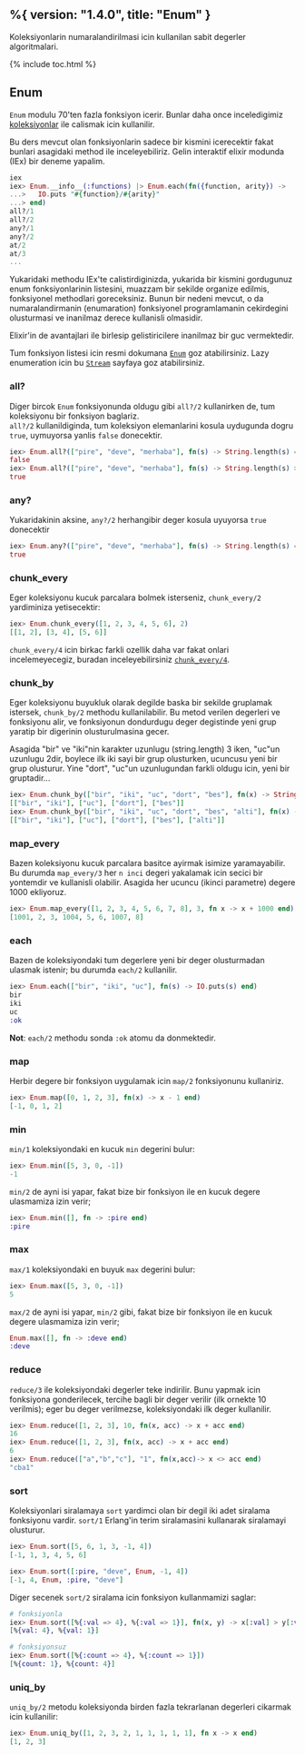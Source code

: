 %{
  version: "1.4.0",
  title: "Enum"
}
---

Koleksiyonlarin numaralandirilmasi icin kullanilan sabit degerler algoritmalari.

{% include toc.html %}

## Enum

`Enum` modulu 70'ten fazla fonksiyon icerir. Bunlar daha once inceledigimiz [koleksiyonlar](../collections/) ile calismak icin kullanilir.

Bu ders mevcut olan fonksiyonlarin sadece bir kismini icerecektir fakat bunlari asagidaki method ile inceleyebiliriz.
Gelin interaktif elixir modunda (IEx) bir deneme yapalim.


```elixir
iex
iex> Enum.__info__(:functions) |> Enum.each(fn({function, arity}) ->
...>   IO.puts "#{function}/#{arity}"
...> end)
all?/1
all?/2
any?/1
any?/2
at/2
at/3
...
```

Yukaridaki methodu IEx'te calistirdiginizda, yukarida bir kismini gordugunuz enum fonksiyonlarinin listesini,
muazzam bir sekilde organize edilmis, fonksiyonel methodlari goreceksiniz. Bunun bir nedeni mevcut, o da numaralandirmanin (enumaration)
fonksiyonel programlamanin cekirdegini olusturmasi ve inanilmaz derece kullanisli olmasidir.

Elixir'in de avantajlari ile birlesip gelistiricilere inanilmaz bir guc vermektedir.

Tum fonksiyon listesi icin resmi dokumana [`Enum`](http://elixir-lang.org/docs/stable/elixir/Enum.html) goz atabilirsiniz.
Lazy enumeration icin bu [`Stream`](http://elixir-lang.org/docs/stable/elixir/Stream.html) sayfaya goz atabilirsiniz.


### all?

Diger bircok `Enum` fonksiyonunda oldugu gibi `all?/2` kullanirken de, tum koleksiyonu bir fonksiyon baglariz.  
`all?/2` kullanildiginda, tum koleksiyon elemanlarini kosula uydugunda dogru `true`, uymuyorsa yanlis `false` donecektir.


```elixir
iex> Enum.all?(["pire", "deve", "merhaba"], fn(s) -> String.length(s) == 3 end)
false
iex> Enum.all?(["pire", "deve", "merhaba"], fn(s) -> String.length(s) > 1 end)
true
```

### any?

Yukaridakinin aksine, `any?/2` herhangibir deger kosula uyuyorsa `true` donecektir

```elixir
iex> Enum.any?(["pire", "deve", "merhaba"], fn(s) -> String.length(s) == 7 end)
true
```

### chunk_every

Eger koleksiyonu kucuk parcalara bolmek isterseniz, `chunk_every/2` yardiminiza yetisecektir:

```elixir
iex> Enum.chunk_every([1, 2, 3, 4, 5, 6], 2)
[[1, 2], [3, 4], [5, 6]]
```

`chunk_every/4` icin birkac farkli ozellik daha var fakat onlari incelemeyecegiz, buradan inceleyebilirsiniz [`chunk_every/4`](https://hexdocs.pm/elixir/Enum.html#chunk_every/4).

### chunk_by

Eger koleksiyonu buyukluk olarak degilde baska bir sekilde gruplamak istersek, `chunk_by/2` methodu kullanilabilir.
Bu metod verilen degerleri ve fonksiyonu alir, ve fonksiyonun dondurdugu deger degistinde yeni grup yaratip bir digerinin olusturulmasina gecer.

Asagida "bir" ve "iki"nin karakter uzunlugu (string.length) 3 iken, "uc"un uzunlugu 2dir, boylece ilk iki sayi bir grup olusturken, ucuncusu yeni bir grup olusturur.
Yine "dort", "uc"un uzunlugundan farkli oldugu icin, yeni bir gruptadir...

```elixir
iex> Enum.chunk_by(["bir", "iki", "uc", "dort", "bes"], fn(x) -> String.length(x) end)
[["bir", "iki"], ["uc"], ["dort"], ["bes"]]
iex> Enum.chunk_by(["bir", "iki", "uc", "dort", "bes", "alti"], fn(x) -> String.length(x) end)
[["bir", "iki"], ["uc"], ["dort"], ["bes"], ["alti"]]
```

### map_every

Bazen koleksiyonu kucuk parcalara basitce ayirmak isimize yaramayabilir. Bu durumda `map_every/3` her `n inci` degeri yakalamak icin
secici bir yontemdir ve kullanisli olabilir. Asagida her ucuncu (ikinci parametre) degere 1000 ekliyoruz.

```elixir
iex> Enum.map_every([1, 2, 3, 4, 5, 6, 7, 8], 3, fn x -> x + 1000 end)
[1001, 2, 3, 1004, 5, 6, 1007, 8]
```

### each

Bazen de koleksiyondaki tum degerlere yeni bir deger olusturmadan ulasmak istenir; bu durumda `each/2` kullanilir.


```elixir
iex> Enum.each(["bir", "iki", "uc"], fn(s) -> IO.puts(s) end)
bir
iki
uc
:ok
```

__Not__: `each/2` methodu sonda `:ok` atomu da donmektedir.

### map

Herbir degere bir fonksiyon uygulamak icin `map/2` fonksiyonunu kullaniriz.

```elixir
iex> Enum.map([0, 1, 2, 3], fn(x) -> x - 1 end)
[-1, 0, 1, 2]
```

### min

`min/1` koleksiyondaki en kucuk `min` degerini bulur:

```elixir
iex> Enum.min([5, 3, 0, -1])
-1
```

`min/2` de ayni isi yapar, fakat bize bir fonksiyon ile en kucuk degere ulasmamiza izin verir;

```elixir
iex> Enum.min([], fn -> :pire end)
:pire
```

### max

`max/1` koleksiyondaki en buyuk `max` degerini bulur:

```elixir
iex> Enum.max([5, 3, 0, -1])
5
```

`max/2` de ayni isi yapar, `min/2` gibi, fakat bize bir fonksiyon ile en kucuk degere ulasmamiza izin verir;

```elixir
Enum.max([], fn -> :deve end)
:deve
```

### reduce

`reduce/3` ile koleksiyondaki degerler teke indirilir. Bunu yapmak icin fonksiyona gonderilecek, tercihe bagli bir deger verilir (ilk ornekte 10 verilmis);
eger bu deger verilmezse, koleksiyondaki ilk deger kullanilir.


```elixir
iex> Enum.reduce([1, 2, 3], 10, fn(x, acc) -> x + acc end)
16
iex> Enum.reduce([1, 2, 3], fn(x, acc) -> x + acc end)
6
iex> Enum.reduce(["a","b","c"], "1", fn(x,acc)-> x <> acc end)
"cba1"
```

### sort

Koleksiyonlari siralamaya `sort` yardimci olan bir degil iki adet siralama fonksiyonu vardir.
`sort/1` Erlang'in terim siralamasini kullanarak siralamayi olusturur.

```elixir
iex> Enum.sort([5, 6, 1, 3, -1, 4])
[-1, 1, 3, 4, 5, 6]

iex> Enum.sort([:pire, "deve", Enum, -1, 4])
[-1, 4, Enum, :pire, "deve"]
```

Diger secenek `sort/2` siralama icin fonksiyon kullanmamizi saglar:

```elixir
# fonksiyonla
iex> Enum.sort([%{:val => 4}, %{:val => 1}], fn(x, y) -> x[:val] > y[:val] end)
[%{val: 4}, %{val: 1}]

# fonksiyonsuz
iex> Enum.sort([%{:count => 4}, %{:count => 1}])
[%{count: 1}, %{count: 4}]
```

### uniq_by

`uniq_by/2` metodu koleksiyonda birden fazla tekrarlanan degerleri cikarmak icin kullanilir:

```elixir
iex> Enum.uniq_by([1, 2, 3, 2, 1, 1, 1, 1, 1], fn x -> x end)
[1, 2, 3]
```
